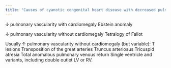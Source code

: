 ```yaml
---
title: "Causes of cyanotic congenital heart disease with decreased pulmonary vascularity:"
---
```

&#8595; pulmonary vascularity with cardiomegaly
Ebstein anomaly

&#8595; pulmonary vascularity without cardiomegaly
Tetralogy of Fallot

Usually &#8593; pulmonary vascularity without cardiomegaly (but variable): T lesions
Transposition of the great arteries
Truncus arteriosus
Tricuspid atresia
Total anomalous pulmonary venous return
Single ventricle and variants, including double outlet LV or RV.

